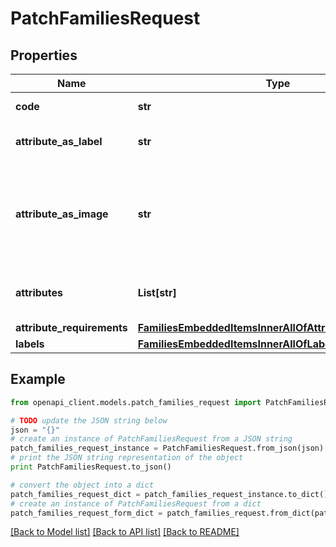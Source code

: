 # PatchFamiliesRequest


## Properties
Name | Type | Description | Notes
------------ | ------------- | ------------- | -------------
**code** | **str** | Family code | 
**attribute_as_label** | **str** | Attribute code used as label | 
**attribute_as_image** | **str** | Attribute code used as the main picture in the user interface (only since v2.0) | [optional] [default to 'null']
**attributes** | **List[str]** | Attributes codes that compose the family | [optional] 
**attribute_requirements** | [**FamiliesEmbeddedItemsInnerAllOfAttributeRequirements**](FamiliesEmbeddedItemsInnerAllOfAttributeRequirements.md) |  | [optional] 
**labels** | [**FamiliesEmbeddedItemsInnerAllOfLabels**](FamiliesEmbeddedItemsInnerAllOfLabels.md) |  | [optional] 

## Example

```python
from openapi_client.models.patch_families_request import PatchFamiliesRequest

# TODO update the JSON string below
json = "{}"
# create an instance of PatchFamiliesRequest from a JSON string
patch_families_request_instance = PatchFamiliesRequest.from_json(json)
# print the JSON string representation of the object
print PatchFamiliesRequest.to_json()

# convert the object into a dict
patch_families_request_dict = patch_families_request_instance.to_dict()
# create an instance of PatchFamiliesRequest from a dict
patch_families_request_form_dict = patch_families_request.from_dict(patch_families_request_dict)
```
[[Back to Model list]](../README.md#documentation-for-models) [[Back to API list]](../README.md#documentation-for-api-endpoints) [[Back to README]](../README.md)


